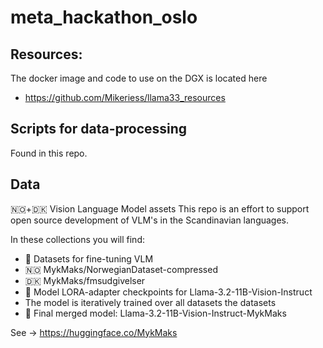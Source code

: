 # meta_hackathon_oslo

## Resources:
The docker image and code to use on the DGX is located here
- https://github.com/Mikeriess/llama33_resources

## Scripts for data-processing
Found in this repo.

## Data
🇳🇴+🇩🇰 Vision Language Model assets
This repo is an effort to support open source development of VLM's in the Scandinavian languages.

In these collections you will find:
- 💽 Datasets for fine-tuning VLM
- 🇳🇴 MykMaks/NorwegianDataset-compressed
- 🇩🇰 MykMaks/fmsudgivelser
- 🤖 Model LORA-adapter checkpoints for Llama-3.2-11B-Vision-Instruct
- The model is iteratively trained over all datasets the datasets
- 💸 Final merged model: Llama-3.2-11B-Vision-Instruct-MykMaks

See -> https://huggingface.co/MykMaks
